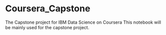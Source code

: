 # Coursera_Capstone
The Capstone project for IBM Data Science on Coursera
This notebook will be mainly used for the capstone project.

